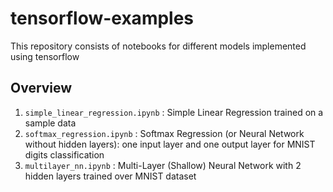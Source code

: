 # tensorflow-examples
This repository consists of notebooks for different models implemented using tensorflow 

## Overview ## 

1. `simple_linear_regression.ipynb` : Simple Linear Regression trained on a sample data 
2. `softmax_regression.ipynb` : Softmax Regression (or Neural Network without hidden layers): one input layer and one output layer for MNIST digits classification
3. `multilayer_nn.ipynb` : Multi-Layer (Shallow) Neural Network with 2 hidden layers trained over MNIST dataset 

